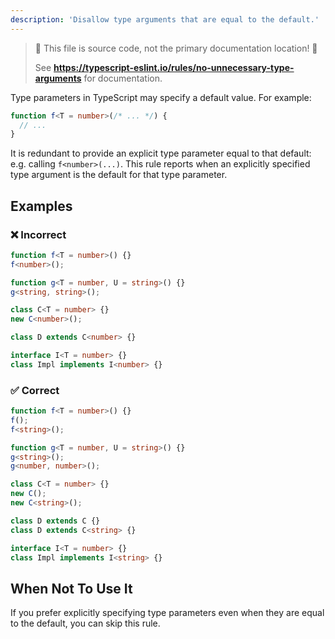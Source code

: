 ```yaml
---
description: 'Disallow type arguments that are equal to the default.'
---
```


> 🛑 This file is source code, not the primary documentation location! 🛑
>
> See **https://typescript-eslint.io/rules/no-unnecessary-type-arguments** for documentation.

Type parameters in TypeScript may specify a default value.
For example:

```ts
function f<T = number>(/* ... */) {
  // ...
}
```

It is redundant to provide an explicit type parameter equal to that default: e.g. calling `f<number>(...)`.
This rule reports when an explicitly specified type argument is the default for that type parameter.

## Examples

<!--tabs-->

### ❌ Incorrect

```ts
function f<T = number>() {}
f<number>();
```

```ts
function g<T = number, U = string>() {}
g<string, string>();
```

```ts
class C<T = number> {}
new C<number>();

class D extends C<number> {}
```

```ts
interface I<T = number> {}
class Impl implements I<number> {}
```

### ✅ Correct

```ts
function f<T = number>() {}
f();
f<string>();
```

```ts
function g<T = number, U = string>() {}
g<string>();
g<number, number>();
```

```ts
class C<T = number> {}
new C();
new C<string>();

class D extends C {}
class D extends C<string> {}
```

```ts
interface I<T = number> {}
class Impl implements I<string> {}
```

## When Not To Use It

If you prefer explicitly specifying type parameters even when they are equal to the default, you can skip this rule.

